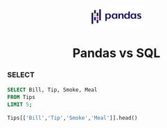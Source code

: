 <p align=center><img src='Pandas.png' width=25%></p>

<h1 align=center>Pandas vs SQL</h1>

### SELECT

```SQL
SELECT Bill, Tip, Smoke, Meal
FROM Tips
LIMIT 5;
```

```Python
Tips[['Bill','Tip','Smoke','Meal']].head()
```

